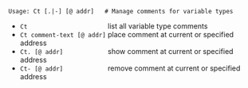 <!-- TITLE: Ct -->

```
Usage: Ct [.|-] [@ addr]   # Manage comments for variable types
```

- `Ct                      `  list all variable type comments
- `Ct comment-text [@ addr]`  place comment at current or specified address
- `Ct. [@ addr]            `  show comment at current or specified address
- `Ct- [@ addr]            `  remove comment at current or specified address


<p hidden> Ct Ct. Ct-</p>